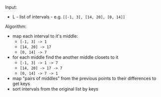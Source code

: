Input:

- L - list of intervals - e.g. `[[-1, 3], [14, 20], [0, 14]]`

Algorithm:

- map each interval to it's middle:
  - `[-1, 3] -> 1`
  - `[14, 20] -> 17`
  - `[0, 14] -> 7`
- for each middle find the another middle closets to it
  - `[-1, 3] -> 1 -> 7`
  - `[14, 20] -> 17 -> 7`
  - `[0, 14] -> 7 -> 1`
- map "pairs of middles" from the previous points to their differences to get keys
- sort intervals from the original list by keys
